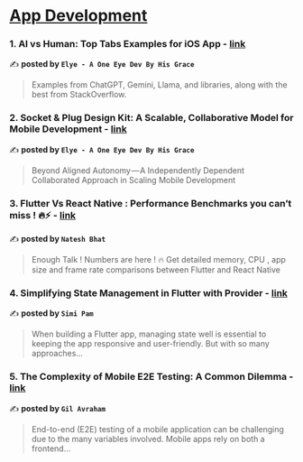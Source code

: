
<h1><a href=https://medium.com/tag/mobile-app-development/recommended target="_blank" rel="noopener noreferrer">App Development</a></h1>
<h3>1. AI vs Human: Top Tabs Examples for iOS App - <a href="https://medium.com/mobile-app-development-publication/ai-vs-human-top-tabs-examples-for-ios-app-e679cd2bbca0" target="_blank" rel="noopener noreferrer">link</a></h3>

✍️ **posted by `Elye - A One Eye Dev By His Grace`**

<blockquote>Examples from ChatGPT, Gemini, Llama, and libraries, along with the best from StackOverflow.</blockquote>

<h3>2. Socket & Plug Design Kit: A Scalable, Collaborative Model for Mobile Development - <a href="https://medium.com/mobile-app-development-publication/socket-plug-design-kit-a-scalable-collaborative-model-for-mobile-development-4572afb99821" target="_blank" rel="noopener noreferrer">link</a></h3>

✍️ **posted by `Elye - A One Eye Dev By His Grace`**

<blockquote>Beyond Aligned Autonomy — A Independently Dependent Collaborated Approach in Scaling Mobile Development</blockquote>

<h3>3. Flutter Vs React Native : Performance Benchmarks you can’t miss ! 🔥⚡️ - <a href="https://medium.com/@nateshmbhat/flutter-vs-react-native-performance-benchmarks-you-cant-miss-️-2e31905df9b4" target="_blank" rel="noopener noreferrer">link</a></h3>

✍️ **posted by `Natesh Bhat`**

<blockquote>Enough Talk ! Numbers are here ! 🔥 Get detailed memory, CPU , app size and frame rate comparisons between Flutter and React Native</blockquote>

<h3>4. Simplifying State Management in Flutter with Provider - <a href="https://medium.com/@simipam_/simplifying-state-management-in-flutter-with-provider-8720e232c544" target="_blank" rel="noopener noreferrer">link</a></h3>

✍️ **posted by `Simi Pam`**

<blockquote>When building a Flutter app, managing state well is essential to keeping the app responsive and user-friendly. But with so many approaches…</blockquote>

<h3>5. The Complexity of Mobile E2E Testing: A Common Dilemma - <a href="https://medium.com/@hello_73712/the-complexity-of-mobile-e2e-testing-a-common-dilemma-b08495f7f8a3" target="_blank" rel="noopener noreferrer">link</a></h3>

✍️ **posted by `Gil Avraham`**

<blockquote>End-to-end (E2E) testing of a mobile application can be challenging due to the many variables involved. Mobile apps rely on both a frontend…</blockquote>

